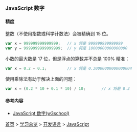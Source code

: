 ### JavaScript 数字

#### 精度
整数（不使用指数或科学计数法）会被精确到 15 位。
```javascript
var x = 999999999999999;   // x 将是 999999999999999
var y = 9999999999999999;  // y 将是 10000000000000000
```
小数的最大数是 17 位，但是浮点的算数并不总是 100% 精准：
```javascript
var x = 0.2 + 0.1;         // x 将是 0.30000000000000004
```
使用乘除法有助于解决上面的问题：
```javascript
var x = (0.2 * 10 + 0.1 * 10) / 10;       // x 将是 0.3
```

#### 参考内容
* [JavaScript 数字(w3school)](https://www.w3school.com.cn/js/js_numbers.asp)


[首页](../../../README.md) > [学习总览](../../../introduction/studyCatalogList.md) > [开发语言](../developmentLanguage.md) > [JavaScript](javascript.md)
